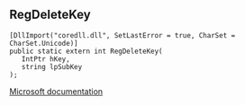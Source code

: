 ## RegDeleteKey

```
[DllImport("coredll.dll", SetLastError = true, CharSet = CharSet.Unicode)]
public static extern int RegDeleteKey(
   IntPtr hKey,
   string lpSubKey
);
```

[Microsoft documentation](https://docs.microsoft.com/en-us/windows/win32/api/winreg/nf-winreg-regdeletekeyw)
